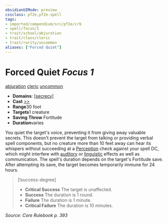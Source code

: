 ```yaml
---
obsidianUIMode: preview
cssclass: pf2e,pf2e-spell
tags:
- imported/compendium/src/pf2e/crb
- spell/focus/1
- trait/school/abjuration
- trait/class/cleric
- trait/rarity/uncommon
aliases: ["Forced Quiet"]
---
```

# Forced Quiet *Focus 1*   
[abjuration](abjuration.md)  [cleric](rules/traits/cleric.md)  [uncommon](uncommon.md)  

- **Domains**: [[secrecy](../setting/domains.md#Secrecy)]
- **Cast** [>>](chapter-9-playing-the-game.md#Actions "Two-Action") 
- **Range**30 foot
- **Targets**1 creature
- **Saving Throw** Fortitude
- **Duration**varies

You quiet the target's voice, preventing it from giving away valuable secrets. This doesn't prevent the target from talking or providing verbal spell components, but no creature more than 10 feet away can hear its whispers without succeeding at a [Perception](../skills.md#Perception) check against your spell DC, which might interfere with [auditory](auditory.md) or [linguistic](linguistic.md) effects as well as communication. The spell's duration depends on the target's Fortitude save. After attempting its save, the target becomes temporarily immune for 24 hours.

> [!success-degree] 
> - **Critical Success** The target is unaffected.
> - **Success** The duration is 1 round.
> - **Failure** The duration is 1 minute.
> - **Critical Failure** The duration is 10 minutes.

*Source: Core Rulebook p. 393*